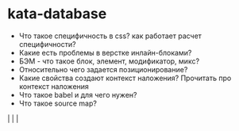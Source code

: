 # kata-database

* Что такое специфичность в css? как работает расчет специфичности?
* Какие есть проблемы в верстке инлайн-блоками?
* БЭМ - что такое блок, элемент, модификатор, микс?
* Относительно чего задается позиционирование?
* Какие свойства создают контекст наложения? Прочитать про контекст наложения
* Что такое babel и для чего нужен?
* Что такое source map?


| | |

